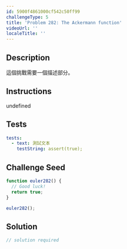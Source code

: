 ```yaml
---
id: 5900f4861000cf542c50ff99
challengeType: 5
title: 'Problem 282: The Ackermann function'
videoUrl: ''
localeTitle: ''
---
```


## Description
<section id="description">

這個挑戰需要一個描述部分。
</section>

## Instructions
undefined

## Tests
<section id='tests'>

```yml
tests:
  - text: 測試文本
    testString: assert(true);

```

</section>

## Challenge Seed
<section id='challengeSeed'>

<div id='js-seed'>

```js
function euler282() {
  // Good luck!
  return true;
}

euler282();

```

</div>



</section>

## Solution
<section id='solution'>

```js
// solution required
```
</section>
